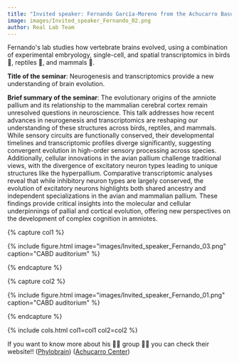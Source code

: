 ```yaml
---
title: "Invited speaker: Fernando García-Moreno from the Achucarro Basque Center for Neuroscience in Bizkaia"
image: images/Invited_speaker_Fernando_02.png
author: Real Lab Team
---
```


Fernando's lab studies how vertebrate brains evolved, using a combination of experimental embryology, single-cell, and spatial transcriptomics in birds 🐥, reptiles 🦎, and mammals 🐁. 

**Title of the seminar**: Neurogenesis and transcriptomics provide a new understanding of brain evolution.

**Brief summary of the seminar**: The evolutionary origins of the amniote pallium and its relationship to the mammalian cerebral cortex remain unresolved questions in neuroscience. This talk addresses how recent advances in neurogenesis and transcriptomics are reshaping our understanding of 
these structures across birds, reptiles, and mammals. While sensory circuits are functionally conserved, their developmental timelines and transcriptomic profiles diverge significantly, suggesting convergent evolution in high-order sensory processing across species. Additionally, cellular 
innovations in the avian pallium challenge traditional views, with the divergence of excitatory neuron types leading to unique structures like the hyperpallium. Comparative transcriptomic analyses reveal that while inhibitory neuron types are largely conserved, the evolution of excitatory neurons 
highlights both shared ancestry and independent specializations in the avian and mammalian pallium. These findings provide critical insights into the molecular and cellular underpinnings of pallial and cortical evolution, offering new perspectives on the development of complex cognition in amniotes.

{% capture col1 %}

{% include figure.html image="images/Invited_speaker_Fernando_03.png" caption="CABD auditorium" %}

{% endcapture %}

{% capture col2 %}

{% include figure.html image="images/Invited_speaker_Fernando_01.png" caption="CABD auditorium" %}

{% endcapture %}

{% include cols.html col1=col1 col2=col2 %} 

If you want to know more about his 👩‍🔬 group 🧑‍🔬 you can check their website!! ([Phylobrain](http://phylobrain.org/)) ([Achucarro Center](https://www.achucarro.org/es/personas/fernando-garcia-moreno/))
